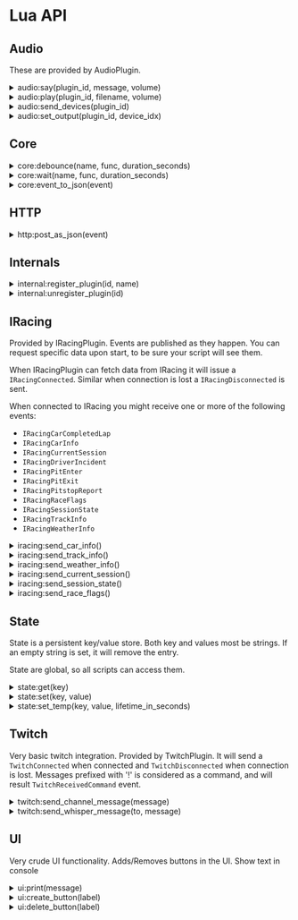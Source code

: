 ﻿# Lua API

## Audio

These are provided by AudioPlugin.

<details><summary>audio:say(plugin_id, message, volume)</summary><br />
Use Windows text-to-speech to speak message. 

| Parameter | Type        | Description                  |
|:----------|:-----------:|:-----------------------------|
| plugin_id | string      | which plugin should act      |
| message   | string      | What to say                  |
| volume    | number 0..1 | 0 is muted, 1 is full volume |

```lua
audio:say("AudioPlugin", "Hello", 0.8)
```

This function publishes `AudioCommandSay` event, that is handled by AudioPlugin.

This function is aliased as ``say`` (deprecated)
</details>

<details><summary>audio:play(plugin_id, filename, volume)</summary><br />
Plays a wav/mp3 file relative to the audio directory (Open it via menu Help -> Open Audio Directory). 

| Parameter | Type        | Description                  |
|:----------|:-----------:|:-----------------------------|
| plugin_id | string      | which plugin should act      |
| filename  | string      | file to play                 |
| volume    | number 0..1 | 0 is muted, 1 is full volume |

```lua
audio:play("AudioPlugin", "ding-sound-effect.mp3", 1.0)
```

This function publishes `AudioCommandPlay` event, that is handled by AudioPlugin.

This function is aliased as ``play`` (deprecated)
</details>

<details><summary>audio:send_devices(plugin_id)</summary><br />

Request that `AudioOutputDevice` is sent for each audio device found.

| Parameter | Type        | Description                  |
|:----------|:-----------:|:-----------------------------|
| plugin_id | string      | which plugin should act      |

```lua
audio:send_devices("AudioPlugin")
```

This function publishes `AudioCommandSendDevices` event, that is handled by AudioPlugin.

</details>

<details><summary>audio:set_output(plugin_id, device_idx)</summary><br />
Change output for a plugin to another device. All plugins starts using 
default audio output, but can be changed via this. 

| Parameter  | Type   | Description                       |
|:-----------|:------:|:----------------------------------|
| plugin_id  | string | which plugin should act           |
| device_idx | number | what device to use. -1 is default |

```lua
audio:set_output("AudioPlugin", 2)
```

This function publishes `AudioCommandSetOutputDevice` event, that is handled by AudioPlugin.
</details>

## Core

<details><summary>core:debounce(name, func, duration_seconds)</summary><br />
Debouncing a function ensures that it doesn’t get called too frequently. 

| Parameter        | Type     | Description                            |
|:-----------------|:--------:|:---------------------------------------|
| name             | string   | instance name (shared between scripts) |
| func             | function | function to invoke after duration      |
| duration_seconds | number   | duration before calling func           |

Everytime debounce is called, the timer is reset back to the duration. If you 
call debounce with another name a new timer is configured. Names are global, 
meaning that different scripts can use the same timer.

```lua
local hello = function()
    ui:print("Hello world")
end

core:debounce("sample1", hello, 10)

-- 9 seconds later. Timer is reset to 10 seconds again.
core:debounce("sample1", hello, 10)

-- 10 seconds later will output "Hello world"
```

This function is aliased as ``debounce`` (deprecated)
</details>

<details><summary>core:wait(name, func, duration_seconds)</summary><br />
Wait will wait for a duration before calling the function. If you redefine the wait, it 
will not reset the timer. This is the difference between this and debounce.

| Parameter        | Type     | Description                            |
|:-----------------|:--------:|:---------------------------------------|
| name             | string   | instance name (shared between scripts) |
| func             | function | function to invoke after duration      |
| duration_seconds | number   | duration before calling func           |

```lua
local hello = function()
    ui:print("Hello world")
end

core:wait("sample1", hello, 10)
core:wait("sample1", hello, 2)

-- 10 seconds later will output "Hello world"
```

This function is aliased as ``wait`` (deprecated)
</details>

<details><summary>core:event_to_json(event)</summary><br />
Encodes an event as a json-string.

| Parameter | Type  | Description                       |
|:----------|:-----:|:----------------------------------|
| event     | Event | Event as received from Slipstream |

```lua
function handle(event)
    core::print(core::event_to_json(event))
end
```

This function is aliased as ``event_to_json`` (deprecated)
</details>

## HTTP

<details><summary>http:post_as_json(event)</summary><br />
Performs a HTTP Post with payload and appropiate content-type.

| Parameter | Type   | Description  |
|:----------|:------:|:-------------|
| url       | string | URL endpoint |
| body      | string | JSON content |

Result will be written to the log.

This function is aliased as ``post_as_json`` (deprecated)
</details>

## Internals

<details><summary>internal:register_plugin(id, name)</summary><br />
Load a plugin. Used primarily in init.lua

| Parameter | Type   | Description    |
|:----------|:------:|:---------------|
| id        | string | plugin id      |
| name      | string | name of plugin |

```lua
internal:register_plugin("TwitchPlugin", "TwitchPlugin")
```

This function publishes `InternalCommandPluginRegister` event, that is handled by Engine.

This function is aliased as ``register_plugin`` (deprecated)
</details>

<details><summary>internal:unregister_plugin(id)</summary><br />
Removes a plugin

| Parameter | Type   | Description |
|:----------|:------:|:------------|
| id        | string | plugin id   |

```lua
internal:unregister_plugin("TwitchPlugin")
```

This function publishes `InternalCommandPluginUnregister` event, that is handled by Engine.


This function is aliased as ``unregister_plugin`` (deprecated)
</details>

## IRacing

Provided by IRacingPlugin. Events are published as they happen. You can request specific data upon start, 
to be sure your script will see them. 

When IRacingPlugin can fetch data from IRacing it will issue a `IRacingConnected`. Similar when 
connection is lost a `IRacingDisconnected` is sent.

When connected to IRacing you might receive one or more of the following events:
 - `IRacingCarCompletedLap`
 - `IRacingCarInfo`
 - `IRacingCurrentSession`
 - `IRacingDriverIncident`
 - `IRacingPitEnter`
 - `IRacingPitExit`
 - `IRacingPitstopReport`
 - `IRacingRaceFlags`
 - `IRacingSessionState`
 - `IRacingTrackInfo`
 - `IRacingWeatherInfo`

<details><summary>iracing:send_car_info()</summary><br />
Request IRacingPlugin to send cars in session.

No arguments

```lua
iracing:send_car_info()
```

This function publishes `IRacingCommandSendCarInfo` event, that is handled by IRacingPlugin.

This function is aliased as ``iracing_send_car_info`` (deprecated)
</details>

<details><summary>iracing:send_track_info()</summary><br />
Request IRacingPlugin to send track information.

No arguments

```lua
iracing:send_track_info()
```

This function publishes `IRacingCommandSendTrackInfo` event, that is handled by IRacingPlugin.

This function is aliased as ``iracing_send_track_info`` (deprecated)
</details>

<details><summary>iracing:send_weather_info()</summary><br />
Request IRacingPlugin to send weather information.

No arguments

```lua
iracing:send_weather_info()
```

This function publishes `IRacingCommandSendWeatherInfo` event, that is handled by IRacingPlugin.

This function is aliased as ``iracing_send_weather_info`` (deprecated)
</details>

<details><summary>iracing:send_current_session()</summary><br />
Request IRacingPlugin to send current session.

No arguments

```lua
iracing:send_current_session()
```

This function publishes `IRacingCommandSendCurrentSession` event, that is handled by IRacingPlugin.

This function is aliased as ``iracing_send_current_session`` (deprecated)
</details>

<details><summary>iracing:send_session_state()</summary><br />
Request IRacingPlugin to send session state

No arguments

```lua
iracing:send_session_state()
```

This function publishes `IRacingCommandSendSessionState` event, that is handled by IRacingPlugin.

This function is aliased as ``iracing_send_session_state`` (deprecated)
</details>

<details><summary>iracing:send_race_flags()</summary><br />
Request IRacingPlugin to send race flags

No arguments

```lua
iracing:send_race_flags()
```

This function publishes `IRacingCommandSendRaceFlags` event, that is handled by IRacingPlugin.

This function is aliased as ``iracing_send_race_flags`` (deprecated)
</details>

## State

State is a persistent key/value store. Both key and values most be strings. 
If an empty string is set, it will remove the entry.

State are global, so all scripts can access them.

<details><summary>state:get(key)</summary><br />
Retrieves a value for a given key.

| Parameter | Type   | Description |
|:----------|:------:|:------------|
| key       | string |             |

```lua
core::print(state:get("hello"))
```

This function is aliased as ``get_state`` (deprecated)
</details>

<details><summary>state:set(key, value)</summary><br />
Set a key/value pair, overwriting any existing key.

| Parameter | Type   | Description |
|:----------|:------:|:------------|
| key       | string |             |
| value     | string |             |

```lua
state:set("hello", "world")
core::print(state:get("hello"))
```

This function is aliased as ``set_state`` (deprecated)
</details>

<details><summary>state:set_temp(key, value, lifetime_in_seconds)</summary><br />
Set a key/value pair, overwriting any existing key. It will be auto-removed after lifetime_in_seconds.

| Parameter           | Type   | Description |
|:--------------------|:------:|:------------|
| key                 | string |             |
| value               | string |             |
| lifetime_in_seconds | number |             |

```lua
state:set_temp("hello", "world", 10)
core::print(state:get("hello"))
```

This function is aliased as ``set_temp_state`` (deprecated)
</details>

## Twitch

Very basic twitch integration. Provided by TwitchPlugin. It will send a `TwitchConnected` 
when connected and `TwitchDisconnected` when connection is lost. Messages prefixed with '!' 
is considered as a command, and will result `TwitchReceivedCommand` event.

<details><summary>twitch:send_channel_message(message)</summary><br />
Sends a public message to the twitch channel configured in settings.

| Parameter | Type   | Description |
|:----------|:------:|:------------|
| message   | string |             |

```lua
twitch:send_channel_message("Hello people")
```

This function publishes `TwitchCommandSendMessage` event, that is handled by TwitchPlugin.

This function is aliased as ``send_twitch_message`` (deprecated)
</details>

<details><summary>twitch:send_whisper_message(to, message)</summary><br />
Sends a public message to a  twitch user.

| Parameter | Type   | Description |
|:----------|:------:|:------------|
| to        | string | Recipient   |
| message   | string |             |

```lua
twitch:send_whisper_message("tntion", "Hello people")
```

This function publishes `TwitchCommandSendWhisper` event, that is handled by TwitchPlugin.

This function is aliased as ``send_twitch_whisper`` (deprecated)
</details>

## UI

Very crude UI functionality. Adds/Removes buttons in the UI. Show text in console

<details><summary>ui:print(message)</summary><br />
Writes a string to the log shown in the UI.

| Parameter | Type   | Description     |
|:----------|:------:|:----------------|
| message   | string | string to write |

```lua
ui:print("Hello world")
```

This function publishes `UICommandWriteToConsole` event, that is handled by MainWindow.

This function is aliased as ``print`` (deprecated)
</details>

<details><summary>ui:create_button(label)</summary><br />
Creates a button if it doesn't exist. If it does exist, it is ignored.

| Parameter | Type   | Description |
|:----------|:------:|:------------|
| label     | string |             |

```lua
ui:create_button("Hello UI")
```

This function publishes `UICommandCreateButton` event, that is handled by MainWindow. `UIButtonTriggered` events will be sent, if
the button is pressed.

This function is aliased as ``create_button`` (deprecated)
</details>

<details><summary>ui:delete_button(label)</summary><br />
Deletes a button if it exists.

| Parameter | Type   | Description |
|:----------|:------:|:------------|
| label     | string |             |

```lua
ui:delete_button("Hello UI")
```

This function publishes `UICommandDeleteButton` event, that is handled by MainWindow.

This function is aliased as ``delete_button`` (deprecated)
</details>
